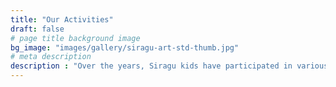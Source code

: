 ```yaml
---
title: "Our Activities"
draft: false
# page title background image
bg_image: "images/gallery/siragu-art-std-thumb.jpg"
# meta description
description : "Over the years, Siragu kids have participated in various activities from painting craft work and other competition. You can find the various activities that Siragu were part of."
---
```

